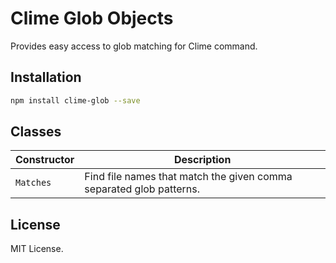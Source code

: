 # Clime Glob Objects

Provides easy access to glob matching for Clime command.

## Installation

```sh
npm install clime-glob --save
```

## Classes

| Constructor | Description |
| --- | --- |
| `Matches` | Find file names that match the given comma separated glob patterns. |

## License

MIT License.
